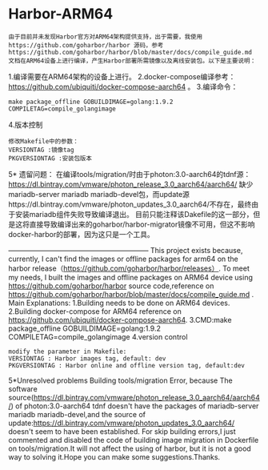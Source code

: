 # Harbor-ARM64
    由于目前并未发现Harbor官方对ARM64架构提供支持，出于需要，我使用https://github.com/goharbor/harbor 源码，参考https://github.com/goharbor/harbor/blob/master/docs/compile_guide.md 文档在ARM64设备上进行编译，产生Harbor部署所需镜像以及离线安装包。以下是主要说明：
1.编译需要在ARM64架构的设备上进行。
2.docker-compose编译参考：https://github.com/ubiquiti/docker-compose-aarch64 。
3.编译命令：
```
make package_offline GOBUILDIMAGE=golang:1.9.2 COMPILETAG=compile_golangimage 

```
4.版本控制
```
修改Makefile中的参数：
VERSIONTAG :镜像tag
PKGVERSIONTAG :安装包版本
```
5* 遗留问题：
   在编译tools/migration/时由于photon:3.0-aarch64的tdnf源：https://dl.bintray.com/vmware/photon_release_3.0_aarch64/aarch64/ 缺少mariadb-server mariadb mariadb-devel包，而update源https://dl.bintray.com/vmware/photon_updates_3.0_aarch64/不存在，最终由于安装mariadb组件失败导致编译退出。
   目前只能注释该Dakefile的这一部分，但是这将直接导致编译出来的goharbor/harbor-migrator镜像不可用，但这不影响docker-harbor的部署，因为这只是一个工具。

————————————————————
    This project exists because, currently, I can't find the images or offline packages for arm64 on the harbor release（https://github.com/goharbor/harbor/releases）. To meet my needs, I built the images and offline packages on  ARM64 device using https://github.com/goharbor/harbor source code,reference on https://github.com/goharbor/harbor/blob/master/docs/compile_guide.md .
Main Explanations:
1.Building needs to be done on ARM64 devices.
2.Building docker-compose for ARM64 reference on https://github.com/ubiquiti/docker-compose-aarch64.
3.CMD:make package_offline GOBUILDIMAGE=golang:1.9.2 COMPILETAG=compile_golangimage
4.version control 
```
modify the parameter in Makefile:
VERSIONTAG : Harbor images tag, default: dev
PKGVERSIONTAG : Harbor online and offline version tag, default:dev
```
5*Unresolved problems
  Building tools/migration Error, because The software source(https://dl.bintray.com/vmware/photon_release_3.0_aarch64/aarch64/) of photon:3.0-aarch64 tdnf doesn't have the packages of mariadb-server mariadb mariadb-devel,and the source of update:https://dl.bintray.com/vmware/photon_updates_3.0_aarch64/ doesn't seem to have been established.
  For skip building errors,I just commented and disabled the code of building image migration in Dockerfile on tools/migration.It will not affect the using of harbor, but it is not a good way to solving it.Hope you can make some suggestions.Thanks.
